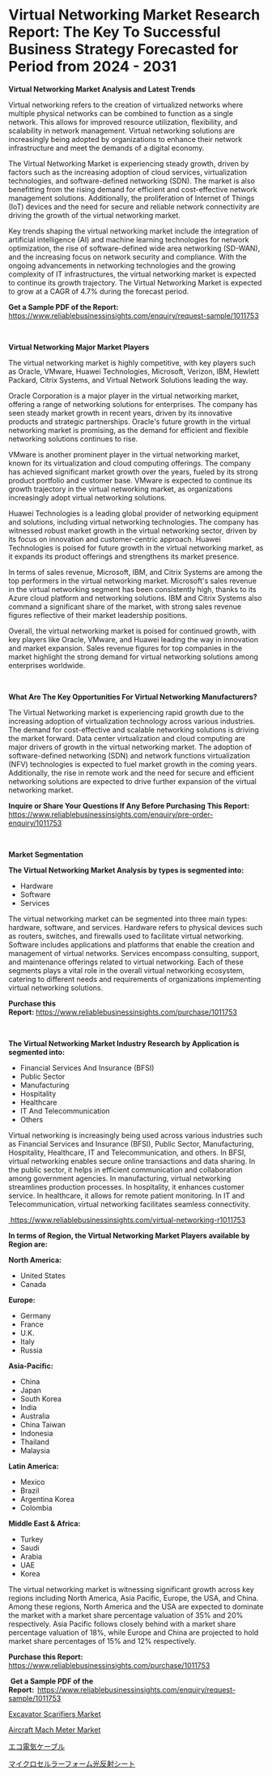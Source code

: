 <p><h1>Virtual Networking Market Research Report: The Key To Successful Business Strategy Forecasted for Period from 2024 - 2031</h1></p><p><strong>Virtual Networking Market Analysis and Latest Trends</strong></p>
<p><p>Virtual networking refers to the creation of virtualized networks where multiple physical networks can be combined to function as a single network. This allows for improved resource utilization, flexibility, and scalability in network management. Virtual networking solutions are increasingly being adopted by organizations to enhance their network infrastructure and meet the demands of a digital economy.</p><p>The Virtual Networking Market is experiencing steady growth, driven by factors such as the increasing adoption of cloud services, virtualization technologies, and software-defined networking (SDN). The market is also benefitting from the rising demand for efficient and cost-effective network management solutions. Additionally, the proliferation of Internet of Things (IoT) devices and the need for secure and reliable network connectivity are driving the growth of the virtual networking market.</p><p>Key trends shaping the virtual networking market include the integration of artificial intelligence (AI) and machine learning technologies for network optimization, the rise of software-defined wide area networking (SD-WAN), and the increasing focus on network security and compliance. With the ongoing advancements in networking technologies and the growing complexity of IT infrastructures, the virtual networking market is expected to continue its growth trajectory. The Virtual Networking Market is expected to grow at a CAGR of 4.7% during the forecast period.</p></p>
<p><strong>Get a Sample PDF of the Report:&nbsp;</strong> <a href="https://www.reliablebusinessinsights.com/enquiry/request-sample/1011753">https://www.reliablebusinessinsights.com/enquiry/request-sample/1011753</a></p>
<p>&nbsp;</p>
<p><strong>Virtual Networking Major Market Players</strong></p>
<p><p>The virtual networking market is highly competitive, with key players such as Oracle, VMware, Huawei Technologies, Microsoft, Verizon, IBM, Hewlett Packard, Citrix Systems, and Virtual Network Solutions leading the way. </p><p>Oracle Corporation is a major player in the virtual networking market, offering a range of networking solutions for enterprises. The company has seen steady market growth in recent years, driven by its innovative products and strategic partnerships. Oracle's future growth in the virtual networking market is promising, as the demand for efficient and flexible networking solutions continues to rise.</p><p>VMware is another prominent player in the virtual networking market, known for its virtualization and cloud computing offerings. The company has achieved significant market growth over the years, fueled by its strong product portfolio and customer base. VMware is expected to continue its growth trajectory in the virtual networking market, as organizations increasingly adopt virtual networking solutions.</p><p>Huawei Technologies is a leading global provider of networking equipment and solutions, including virtual networking technologies. The company has witnessed robust market growth in the virtual networking sector, driven by its focus on innovation and customer-centric approach. Huawei Technologies is poised for future growth in the virtual networking market, as it expands its product offerings and strengthens its market presence.</p><p>In terms of sales revenue, Microsoft, IBM, and Citrix Systems are among the top performers in the virtual networking market. Microsoft's sales revenue in the virtual networking segment has been consistently high, thanks to its Azure cloud platform and networking solutions. IBM and Citrix Systems also command a significant share of the market, with strong sales revenue figures reflective of their market leadership positions. </p><p>Overall, the virtual networking market is poised for continued growth, with key players like Oracle, VMware, and Huawei leading the way in innovation and market expansion. Sales revenue figures for top companies in the market highlight the strong demand for virtual networking solutions among enterprises worldwide.</p></p>
<p>&nbsp;</p>
<p><strong>What Are The Key Opportunities For Virtual Networking Manufacturers?</strong></p>
<p><p>The Virtual Networking market is experiencing rapid growth due to the increasing adoption of virtualization technology across various industries. The demand for cost-effective and scalable networking solutions is driving the market forward. Data center virtualization and cloud computing are major drivers of growth in the virtual networking market. The adoption of software-defined networking (SDN) and network functions virtualization (NFV) technologies is expected to fuel market growth in the coming years. Additionally, the rise in remote work and the need for secure and efficient networking solutions are expected to drive further expansion of the virtual networking market.</p></p>
<p><strong>Inquire or Share Your Questions If Any Before Purchasing This Report:</strong> <a href="https://www.reliablebusinessinsights.com/enquiry/pre-order-enquiry/1011753">https://www.reliablebusinessinsights.com/enquiry/pre-order-enquiry/1011753</a></p>
<p>&nbsp;</p>
<p><strong>Market Segmentation</strong></p>
<p><strong>The Virtual Networking Market Analysis by types is segmented into:</strong></p>
<p><ul><li>Hardware</li><li>Software</li><li>Services</li></ul></p>
<p><p>The virtual networking market can be segmented into three main types: hardware, software, and services. Hardware refers to physical devices such as routers, switches, and firewalls used to facilitate virtual networking. Software includes applications and platforms that enable the creation and management of virtual networks. Services encompass consulting, support, and maintenance offerings related to virtual networking. Each of these segments plays a vital role in the overall virtual networking ecosystem, catering to different needs and requirements of organizations implementing virtual networking solutions.</p></p>
<p><strong>Purchase this Report:&nbsp;</strong><a href="https://www.reliablebusinessinsights.com/purchase/1011753">https://www.reliablebusinessinsights.com/purchase/1011753</a></p>
<p>&nbsp;</p>
<p><strong>The Virtual Networking Market Industry Research by Application is segmented into:</strong></p>
<p><ul><li>Financial Services And Insurance (BFSI)</li><li>Public Sector</li><li>Manufacturing</li><li>Hospitality</li><li>Healthcare</li><li>IT And Telecommunication</li><li>Others</li></ul></p>
<p><p>Virtual networking is increasingly being used across various industries such as Financial Services and Insurance (BFSI), Public Sector, Manufacturing, Hospitality, Healthcare, IT and Telecommunication, and others. In BFSI, virtual networking enables secure online transactions and data sharing. In the public sector, it helps in efficient communication and collaboration among government agencies. In manufacturing, virtual networking streamlines production processes. In hospitality, it enhances customer service. In healthcare, it allows for remote patient monitoring. In IT and Telecommunication, virtual networking facilitates seamless connectivity.</p></p>
<p><a href="https://www.reliablebusinessinsights.com/virtual-networking-r1011753">&nbsp;https://www.reliablebusinessinsights.com/virtual-networking-r1011753</a></p>
<p><strong>In terms of Region, the Virtual Networking Market Players available by Region are:</strong></p>
<p>
    <p> <strong> North America: </strong>
        <ul>
            <li>United States</li>
            <li>Canada</li>
        </ul>
        </p> 
    <p> <strong> Europe: </strong>
        <ul>
            <li>Germany</li>
            <li>France</li>
            <li>U.K.</li>
            <li>Italy</li>
            <li>Russia</li>
        </ul>
        </p> 
    <p> <strong> Asia-Pacific: </strong>
        <ul>
            <li>China</li>
            <li>Japan</li>
            <li>South Korea</li>
            <li>India</li>
            <li>Australia</li>
            <li>China Taiwan</li>
            <li>Indonesia</li>
            <li>Thailand</li>
            <li>Malaysia</li>
        </ul>
        </p> 
    <p> <strong> Latin America: </strong>
        <ul>
            <li>Mexico</li>
            <li>Brazil</li>
            <li>Argentina Korea</li>
            <li>Colombia</li>
        </ul>
        </p> 
    <p> <strong> Middle East & Africa: </strong>
        <ul>
            <li>Turkey</li>
            <li>Saudi</li>
            <li>Arabia</li>
            <li>UAE</li>
            <li>Korea</li>
        </ul>
    </p>
    </p>
<p><p>The virtual networking market is witnessing significant growth across key regions including North America, Asia Pacific, Europe, the USA, and China. Among these regions, North America and the USA are expected to dominate the market with a market share percentage valuation of 35% and 20% respectively. Asia Pacific follows closely behind with a market share percentage valuation of 18%, while Europe and China are projected to hold market share percentages of 15% and 12% respectively.</p></p>
<p><strong>Purchase this Report: </strong><a href="https://www.reliablebusinessinsights.com/purchase/1011753">https://www.reliablebusinessinsights.com/purchase/1011753</a></p>
<p>&nbsp;<strong>Get a Sample PDF of the Report:&nbsp;&nbsp;</strong><a href="https://www.reliablebusinessinsights.com/enquiry/request-sample/1011753">https://www.reliablebusinessinsights.com/enquiry/request-sample/1011753</a></p>
<p><strong></strong></p>
<p><p><a href="https://github.com/brendafegmorris532/Market-Research-Report-List-1/blob/main/excavator-scarifiers-market.md">Excavator Scarifiers Market</a></p><p><a href="https://github.com/zkngisync/Market-Research-Report-List-1/blob/main/aircraft-mach-meter-market.md">Aircraft Mach Meter Market</a></p><p><a href="https://github.com/LizaHeller2023/Market-Research-Report-List-1/blob/main/9455657170954.md">エコ電気ケーブル</a></p><p><a href="https://github.com/deonnorth8/Market-Research-Report-List-1/blob/main/8743455170953.md">マイクロセルラーフォーム光反射シート</a></p></p>
